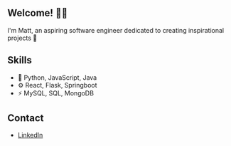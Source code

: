 ## Welcome! 👋🏻
I'm Matt, an aspiring software engineer dedicated to creating inspirational projects 🎉


## Skills
- 💾 Python, JavaScript, Java
- ⚙ React, Flask, Springboot
- ⚡ MySQL, SQL, MongoDB

## Contact
- [LinkedIn](https://www.linkedin.com/in/matthew-ward156/)
